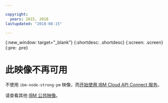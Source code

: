 ```yaml
---

copyright:
  years: 2015, 2018
lastupdated: "2018-08-15"

---
```


{:new_window: target="_blank"}
{:shortdesc: .shortdesc}
{:screen: .screen}
{:pre: .pre}

# 此映像不再可用

不使用 `ibm-node-strong-pm` 映像，而[开始使用 IBM Cloud API Connect 服务](/docs/services/apiconnect/index.html#index)。

请查看其他 [IBM 公共映像](/docs/services/RegistryImages/index.html#ibm_images)。
